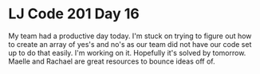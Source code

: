 <h1> LJ Code 201 Day 16</h1>

My team had a productive day today. I'm stuck on trying to figure out how to create an array of yes's and no's as our team did not have our code set up to do that easily. I'm working on it. Hopefully it's solved by tomorrow. Maelle and Rachael are great resources to bounce ideas off of.
